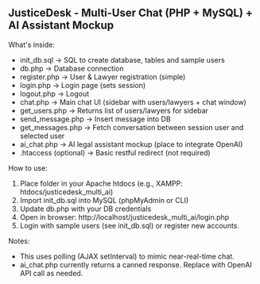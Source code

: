 JusticeDesk - Multi-User Chat (PHP + MySQL) + AI Assistant Mockup
--------------------------------------------------

What's inside:
- init_db.sql          -> SQL to create database, tables and sample users
- db.php               -> Database connection
- register.php         -> User & Lawyer registration (simple)
- login.php            -> Login page (sets session)
- logout.php           -> Logout
- chat.php             -> Main chat UI (sidebar with users/lawyers + chat window)
- get_users.php        -> Returns list of users/lawyers for sidebar
- send_message.php     -> Insert message into DB
- get_messages.php     -> Fetch conversation between session user and selected user
- ai_chat.php          -> AI legal assistant mockup (place to integrate OpenAI)
- .htaccess (optional) -> Basic restful redirect (not required)

How to use:
1. Place folder in your Apache htdocs (e.g., XAMPP: htdocs/justicedesk_multi_ai)
2. Import init_db.sql into MySQL (phpMyAdmin or CLI)
3. Update db.php with your DB credentials
4. Open in browser: http://localhost/justicedesk_multi_ai/login.php
5. Login with sample users (see init_db.sql) or register new accounts.

Notes:
- This uses polling (AJAX setInterval) to mimic near-real-time chat.
- ai_chat.php currently returns a canned response. Replace with OpenAI API call as needed.
